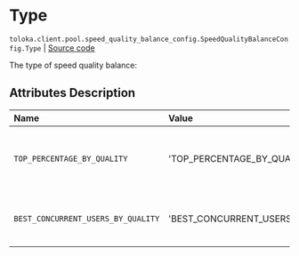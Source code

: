 # Type
`toloka.client.pool.speed_quality_balance_config.SpeedQualityBalanceConfig.Type` | [Source code](https://github.com/Toloka/toloka-kit/blob/v0.1.26/src/client/pool/speed_quality_balance_config.py#L14)

The type of speed quality balance:

## Attributes Description

| Name | Value | Description |
| :------| :-----------| :----------| 
`TOP_PERCENTAGE_BY_QUALITY`|'TOP_PERCENTAGE_BY_QUALITY'|<p>get top XX% performers by quality.</p>
`BEST_CONCURRENT_USERS_BY_QUALITY`|'BEST_CONCURRENT_USERS_BY_QUALITY'|<p>get top x performers by quality.</p>
